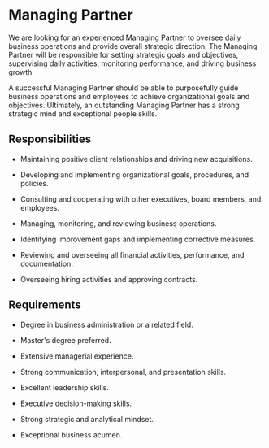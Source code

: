 # Managing Partner

We are looking for an experienced Managing Partner to oversee daily business operations and provide overall strategic direction. The Managing Partner will be responsible for setting strategic goals and objectives, supervising daily activities, monitoring performance, and driving business growth.

A successful Managing Partner should be able to purposefully guide business operations and employees to achieve organizational goals and objectives. Ultimately, an outstanding Managing Partner has a strong strategic mind and exceptional people skills.

## Responsibilities

* Maintaining positive client relationships and driving new acquisitions.

* Developing and implementing organizational goals, procedures, and policies.

* Consulting and cooperating with other executives, board members, and employees.

* Managing, monitoring, and reviewing business operations.

* Identifying improvement gaps and implementing corrective measures.

* Reviewing and overseeing all financial activities, performance, and documentation.

* Overseeing hiring activities and approving contracts.

## Requirements

* Degree in business administration or a related field.

* Master's degree preferred.

* Extensive managerial experience.

* Strong communication, interpersonal, and presentation skills.

* Excellent leadership skills.

* Executive decision-making skills.

* Strong strategic and analytical mindset.

* Exceptional business acumen.

